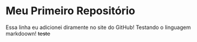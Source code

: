# Meu **Primeiro Repositório**
Essa linha eu adicionei diramente no site do GitHub!
Testando o linguagem markdoown!
~~teste~~
